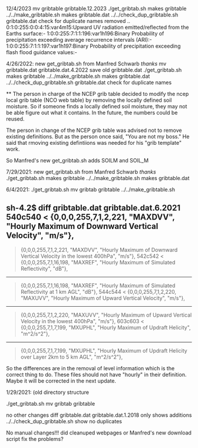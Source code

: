 12/4/2023
 mv gribtable gribtable.12.2023
./get_gribtab.sh                                  makes gribtable
../../make_gribtable.sh                           makes gribtable.dat
../../check_dup_gribtable.sh gribtable.dat        check for duplicate names
removed .. 
0:1:0:255:0:0:4:15:var4m15:Upward UV radiation emitted/reflected from the Earths surface:-
1:0:0:255:7:1:1:196:var1h196:Binary Probability of precipitation exceeding average recurrence intervals (ARI):-
1:0:0:255:7:1:1:197:var1h197:Binary Probability of precipitation exceeding flash flood guidance values:-

4/26/2022: new get_gribtab.sh from  Manfred Schwarb *thanks*
mv gribtable.dat gribtable.dat.4.2022   save old gribtable.dat
./get_gribtab.sh                                  makes gribtable
../../make_gribtable.sh                           makes gribtable.dat
../../check_dup_gribtable.sh gribtable.dat        check for duplicate names

** The person in charge of the NCEP grib table decided to modify the 
   ncep local grib table (NCO web table) by removing the locally defined 
   soil moisture.  So if someone finds a locally defined soil moisture, 
   they may not be able figure out what it contains.  In the future, 
   the numbers could be reused.

   The person in change of the NCEP grib table was advised not to
   remove existing definitions.  But as the person once said, "You
   are not my boss."  He said that rmoving existing defintiions was
   needed for his "grib template" work.

   So Manfred's new get_gribtab.sh adds SOILM and SOIL_M


7/29/2021: new get_gribtab.sh from  Manfred Schwarb *thanks*
./get_gribtab.sh             makes gribtable
../../make_gribtable.sh      makes gribtable.dat


6/4/2021:
./get_gribtab.sh
mv gribtab gribtable
../../make_gribtable.sh

sh-4.2$ diff gribtable.dat gribtable.dat.6.2021 
540c540
< {0,0,0,255,7,1,2,221, "MAXDVV", "Hourly Maximum of Downward Vertical Velocity", "m/s"},
---
> {0,0,0,255,7,1,2,221, "MAXDVV", "Hourly Maximum of Downward Vertical Velocity in the lowest 400hPa", "m/s"},
542c542
< {0,0,0,255,7,1,16,198, "MAXREF", "Hourly Maximum of Simulated Reflectivity", "dB"},
---
> {0,0,0,255,7,1,16,198, "MAXREF", "Hourly Maximum of Simulated Reflectivity at 1 km AGL", "dB"},
544c544
< {0,0,0,255,7,1,2,220, "MAXUVV", "Hourly Maximum of Upward Vertical Velocity", "m/s"},
---
> {0,0,0,255,7,1,2,220, "MAXUVV", "Hourly Maximum of Upward Vertical Velocity in the lowest 400hPa", "m/s"},
603c603
< {0,0,0,255,7,1,7,199, "MXUPHL", "Hourly Maximum of Updraft Helicity", "m^2/s^2"},
---
> {0,0,0,255,7,1,7,199, "MXUPHL", "Hourly Maximum of Updraft Helicity over Layer 2km to 5 km AGL", "m^2/s^2"},

So the differences are in the removal of level information which 
is the correct thing to do.  These files should not have "hourly"
in their definition.  Maybe it will be corrected in the next update.



1/29/2021:  (old directory structure

./get_gribtab.sh
mv gribtab gribtable

no other changes
diff gribtable.dat gribtable.dat.1.2018 only shows additions
../../check_dup_gribtable.sh show no duplicates

No manual changes!!! did cleanuped webpages or Manfred's new download script fix the problems?
